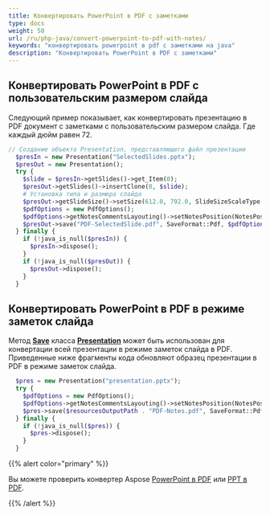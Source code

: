 ```yaml
---
title: Конвертировать PowerPoint в PDF с заметками
type: docs
weight: 50
url: /ru/php-java/convert-powerpoint-to-pdf-with-notes/
keywords: "конвертировать powerpoint в pdf с заметками на java"
description: "Конвертировать PowerPoint в PDF с заметками"
---
```


## **Конвертировать PowerPoint в PDF с пользовательским размером слайда**
Следующий пример показывает, как конвертировать презентацию в PDF документ с заметками с пользовательским размером слайда. Где каждый дюйм равен 72.

```php
// Создание объекта Presentation, представляющего файл презентации
  $presIn = new Presentation("SelectedSlides.pptx");
  $presOut = new Presentation();
  try {
    $slide = $presIn->getSlides()->get_Item(0);
    $presOut->getSlides()->insertClone(0, $slide);
    # Установка типа и размера слайда
    $presOut->getSlideSize()->setSize(612.0, 792.0, SlideSizeScaleType::EnsureFit);
    $pdfOptions = new PdfOptions();
    $pdfOptions->getNotesCommentsLayouting()->setNotesPosition(NotesPositions::BottomFull);
    $presOut->save("PDF-SelectedSlide.pdf", SaveFormat::Pdf, $pdfOptions);
  } finally {
    if (!java_is_null($presIn)) {
      $presIn->dispose();
    }
    if (!java_is_null($presOut)) {
      $presOut->dispose();
    }
  }
```

## **Конвертировать PowerPoint в PDF в режиме заметок слайда**
Метод [**Save**](https://reference.aspose.com/slides/php-java/aspose.slides/Presentation#save-java.lang.String-int-) класса [**Presentation**](https://reference.aspose.com/slides/php-java/aspose.slides/Presentation) может быть использован для конвертации всей презентации в режиме заметок слайда в PDF. Приведенные ниже фрагменты кода обновляют образец презентации в PDF в режиме заметок слайда.

```php
  $pres = new Presentation("presentation.pptx");
  try {
    $pdfOptions = new PdfOptions();
    $pdfOptions->getNotesCommentsLayouting()->setNotesPosition(NotesPositions::BottomFull);
    $pres->save($resourcesOutputPath . "PDF-Notes.pdf", SaveFormat::Pdf, $pdfOptions);
  } finally {
    if (!java_is_null($pres)) {
      $pres->dispose();
    }
  }
```

{{% alert color="primary" %}} 

Вы можете проверить конвертер Aspose [PowerPoint в PDF](https://products.aspose.app/slides/conversion/powerpoint-to-pdf) или [PPT в PDF](https://products.aspose.app/slides/conversion/ppt-to-pdf). 

{{% /alert %}}
